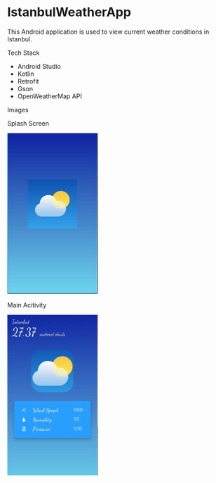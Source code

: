 # IstanbulWeatherApp

This Android application is used to view current weather conditions in Istanbul.

Tech Stack

- Android Studio
- Kotlin
- Retrofit
- Gson
- OpenWeatherMap API

Images

Splash Screen 

![Splash Screen](IstanbulWeatherAppSplash%201.png)

Main Acitivity

![Main Activity](IstanbulWeatherAppMain%201.png)
